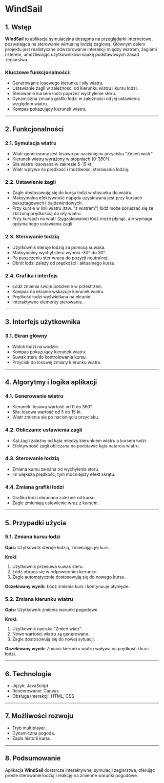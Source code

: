 # WindSail

## 1. Wstęp

**WindSail** to aplikacja symulacyjna dostępna na przeglądarki internetowe, pozwalająca na sterowanie wirtualną łodzią żaglową. Głównym celem projektu jest realistyczne odwzorowanie interakcji między wiatrem, żaglami i sterem, umożliwiając użytkownikowi naukę podstawowych zasad żeglarstwa.

### Kluczowe funkcjonalności:
- Generowanie losowego kierunku i siły wiatru.
- Ustawianie żagli w zależności od kierunku wiatru i kursu łodzi.
- Sterowanie kursem łodzi poprzez wychylenie steru.
- Dynamiczna zmiana grafiki łodzi w zależności od jej ustawienia względem wiatru.
- Kompas pokazujący kierunek wiatru.

---

## 2. Funkcjonalności

### 2.1. Symulacja wiatru
- Wiatr generowany jest losowo po naciśnięciu przycisku "Zmień wiatr".
- Kierunek wiatru wyrażony w stopniach (0-360°).
- Siła wiatru losowana w zakresie 5-15 kt.
- Wiatr wpływa na prędkość i możliwości sterowania łodzią.

### 2.2. Ustawienie żagli
- Żagle dostosowują się do kursu łodzi w stosunku do wiatru.
- Maksymalna efektywność napędu uzyskiwana jest przy kursach baksztagowych i bajdewindowych.
- Przy kursie w linii wiatru (tzw. "z wiatrem") łódź może poruszać się ze zbliżoną prędkością do siły wiatru.
- Przy kursach na wiatr (żygzakowanie) łódź może płynąć, ale wymaga optymalnego ustawienia żagli.

### 2.3. Sterowanie łodzią
- Użytkownik steruje łodzią za pomocą suwaka.
- Maksymalny wychył steru wynosi -30° do 30°.
- Po puszczeniu ster wraca do pozycji neutralnej.
- Obrót łodzi zależy od prędkości i aktualnego kursu.

### 2.4. Grafika i interfejs
- Łódź zmienia swoje położenie w przestrzeni.
- Kompas na ekranie wskazuje kierunek wiatru.
- Prędkość łodzi wyświetlana na ekranie.
- Interaktywne elementy sterowania.

---

## 3. Interfejs użytkownika

### 3.1. Ekran główny
- Widok łodzi na wodzie.
- Kompas pokazujący kierunek wiatru.
- Suwak steru do kontrolowania kursu.
- Przycisk do losowej zmiany kierunku wiatru.

---

## 4. Algorytmy i logika aplikacji

### 4.1. Generowanie wiatru
- Kierunek: losowa wartość od 0 do 360°.
- Siła: losowa wartość od 5 do 15 kt.
- Wiatr zmienia się po naciśnięciu przycisku.

### 4.2. Obliczanie ustawienia żagli
- Kąt żagli zależny od kąta między kierunkiem wiatru a kursem łodzi.
- Efektywność żagli obliczana na podstawie kąta natarcia wiatru.

### 4.3. Sterowanie łodzią
- Zmiana kursu zależna od wychylenia steru.
- Im większa prędkość, tym mocniejszy efekt skrętu.

### 4.4. Zmiana grafiki łodzi
- Grafika łodzi obracana zależnie od kursu.
- Żagle zmieniają ustawienie wraz z kursem.

---

## 5. Przypadki użycia

### 5.1. Zmiana kursu łodzi
**Opis:**
Użytkownik steruje łodzią, zmieniając jej kurs.

**Kroki:**
1. Użytkownik przesuwa suwak steru.
2. Łódź obraca się w odpowiednim kierunku.
3. Żagle automatycznie dostosowują się do nowego kursu.

**Oczekiwany wynik:**
Łódź zmienia kurs i kontynuuje płynięcie.

### 5.2. Zmiana kierunku wiatru
**Opis:**
Użytkownik zmienia warunki pogodowe.

**Kroki:**
1. Użytkownik naciska "Zmień wiatr".
2. Nowe wartości wiatru są generowane.
3. Żagle dostosowują się do nowej sytuacji.

**Oczekiwany wynik:**
Zmiana kierunku wiatru wpływa na prędkość i kurs łodzi.

---

## 6. Technologie
- Język: JavaScript
- Renderowanie: Canvas
- Obsługa interakcji: HTML, CSS

---

## 7. Możliwości rozwoju
- Tryb multiplayer.
- Dynamiczna pogoda.
- Zapis historii kursu.

---

## 8. Podsumowanie
Aplikacja **WindSail** dostarcza interaktywnej symulacji żeglarstwa, oferując proste sterowanie łodzią i reakcję na zmienne warunki pogodowe.

